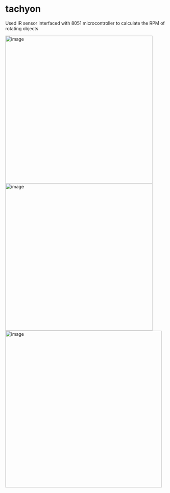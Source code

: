 # tachyon
Used IR sensor interfaced with 8051 microcontroller to calculate the RPM of rotating objects

<img width="461" alt="image" src="https://user-images.githubusercontent.com/91418836/236795262-ed2e543f-30fe-4e89-9cdb-00cc744edb97.png">

<img width="461" alt="image" src="https://user-images.githubusercontent.com/91418836/236795087-1e3a6bfc-4f09-4a88-8599-97ccf3201c71.png">

<img width="490" alt="image" src="https://user-images.githubusercontent.com/91418836/236795163-efcdd14d-e2f4-401c-9464-127d6639d877.png">
